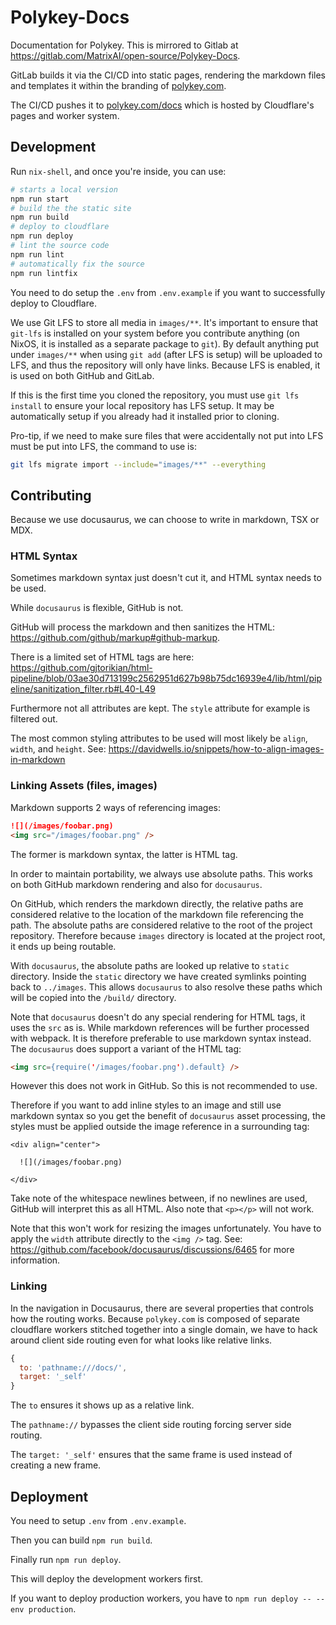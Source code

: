 # Polykey-Docs

Documentation for Polykey. This is mirrored to Gitlab at https://gitlab.com/MatrixAI/open-source/Polykey-Docs.

GitLab builds it via the CI/CD into static pages, rendering the markdown files and templates it within the branding of [polykey.com](https://polykey.com).

The CI/CD pushes it to [polykey.com/docs](https://polykey.com/docs) which is hosted by Cloudflare's pages and worker system.

## Development

Run `nix-shell`, and once you're inside, you can use:

```sh
# starts a local version
npm run start
# build the the static site
npm run build
# deploy to cloudflare
npm run deploy
# lint the source code
npm run lint
# automatically fix the source
npm run lintfix
```

You need to do setup the `.env` from `.env.example` if you want to successfully deploy to Cloudflare.

We use Git LFS to store all media in `images/**`. It's important to ensure that `git-lfs` is installed on your system before you contribute anything (on NixOS, it is installed as a separate package to `git`). By default anything put under `images/**` when using `git add` (after LFS is setup) will be uploaded to LFS, and thus the repository will only have links. Because LFS is enabled, it is used on both GitHub and GitLab.

If this is the first time you cloned the repository, you must use `git lfs install` to ensure your local repository has LFS setup. It may be automatically setup if you already had it installed prior to cloning.

Pro-tip, if we need to make sure files that were accidentally not put into LFS must be put into LFS, the command to use is:

```sh
git lfs migrate import --include="images/**" --everything
```

## Contributing

Because we use docusaurus, we can choose to write in markdown, TSX or MDX.

### HTML Syntax

Sometimes markdown syntax just doesn't cut it, and HTML syntax needs to be used.

While `docusaurus` is flexible, GitHub is not.

GitHub will process the markdown and then sanitizes the HTML: https://github.com/github/markup#github-markup.

There is a limited set of HTML tags are here: https://github.com/gjtorikian/html-pipeline/blob/03ae30d713199c2562951d627b98b75dc16939e4/lib/html/pipeline/sanitization_filter.rb#L40-L49

Furthermore not all attributes are kept. The `style` attribute for example is filtered out.

The most common styling attributes to be used will most likely be `align`, `width`, and `height`. See: https://davidwells.io/snippets/how-to-align-images-in-markdown

### Linking Assets (files, images)

Markdown supports 2 ways of referencing images:

```md
![](/images/foobar.png)
<img src="/images/foobar.png" />
```

The former is markdown syntax, the latter is HTML tag.

In order to maintain portability, we always use absolute paths. This works on both GitHub markdown rendering and also for `docusaurus`.

On GitHub, which renders the markdown directly, the relative paths are considered relative to the location of the markdown file referencing the path. The absolute paths are considered relative to the root of the project repository. Therefore because `images` directory is located at the project root, it ends up being routable.

With `docusaurus`, the absolute paths are looked up relative to `static` directory. Inside the `static` directory we have created symlinks pointing back to `../images`. This allows `docusaurus` to also resolve these paths which will be copied into the `/build/` directory.

Note that `docusaurus` doesn't do any special rendering for HTML tags, it uses the `src` as is. While markdown references will be further processed with webpack. It is therefore preferable to use markdown syntax instead. The `docusaurus` does support a variant of the HTML tag:

```md
<img src={require('/images/foobar.png').default} />
```

However this does not work in GitHub. So this is not recommended to use.

Therefore if you want to add inline styles to an image and still use markdown syntax so you get the benefit of `docusaurus` asset processing, the styles must be applied outside the image reference in a surrounding tag:

```ms
<div align="center">

  ![](/images/foobar.png)

</div>
```

Take note of the whitespace newlines between, if no newlines are used, GitHub will interpret this as all HTML. Also note that `<p></p>` will not work.

Note that this won't work for resizing the images unfortunately. You have to apply the `width` attribute directly to the `<img />` tag. See: https://github.com/facebook/docusaurus/discussions/6465 for more information.

### Linking

In the navigation in Docusaurus, there are several properties that controls how the routing works. Because `polykey.com` is composed of separate cloudflare workers stitched together into a single domain, we have to hack around client side routing even for what looks like relative links.

```js
{
  to: 'pathname:///docs/',
  target: '_self'
}
```

The `to` ensures it shows up as a relative link.

The `pathname://` bypasses the client side routing forcing server side routing.

The `target: '_self'` ensures that the same frame is used instead of creating a new frame.

## Deployment

You need to setup `.env` from `.env.example`.

Then you can build `npm run build`.

Finally run `npm run deploy`.

This will deploy the development workers first.

If you want to deploy production workers, you have to `npm run deploy -- --env production`.
